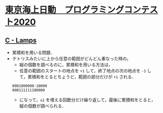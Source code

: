 # [東京海上日動　プログラミングコンテスト2020](https://atcoder.jp/contests/tokiomarine2020)

## [C - Lamps](https://atcoder.jp/contests/tokiomarine2020/tasks/tokiomarine2020_c)
- 累積和を用いる問題．
- テトリスみたいに上から任意の範囲がどんどん重なった時の，
    - 縦の個数を調べるのに，累積和を用いる方法は，
    - 任意の範囲のスタートの地点を `+1` して，終了地点の次の地点を `-1` して，累積和をとるとちょうど，範囲の部分だけが `+1` される．
    ```
    0001000000-10000
    000111111100000
    ```
    - になって，`±1` を増える回数分だけ繰り返して，最後に累積和をとると，縦の個数が調べられる．
